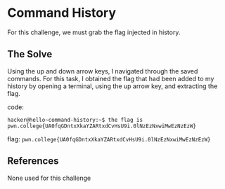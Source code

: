 # Command History
For this challenge, we must grab the flag injected in history.

## The Solve
Using the up and down arrow keys, I navigated through the saved commands. For this task, I obtained the flag that had been added to my history by opening a terminal, using the up arrow key, and extracting the flag.

code:
```
hacker@hello~command-history:~$ the flag is pwn.college{UA0fqGDntxXkaYZARtxdCvHsU9i.0lNzEzNxwiMwEzNzEzW}
```
flag: `pwn.college{UA0fqGDntxXkaYZARtxdCvHsU9i.0lNzEzNxwiMwEzNzEzW}`

## References 
None used for this challenge
